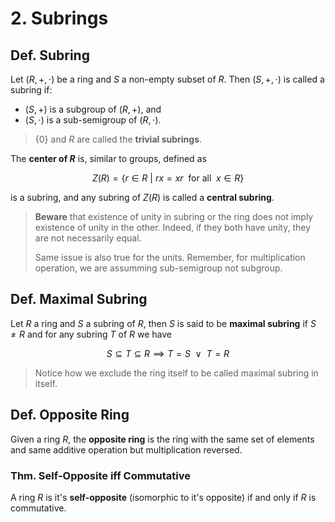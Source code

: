 # 2. Subrings

## Def. Subring

Let $(R, +, \cdot)$ be a ring and $S$ a non-empty subset of $R$. Then $(S, +, \cdot)$ is called a subring if:

* $(S, +)$ is a subgroup of $(R, +)$, and
* $(S, \cdot)$ is a sub-semigroup of $(R, \cdot)$.

> $\{0\}$ and $R$ are called the **trivial subrings**.

The **center of $R$** is, similar to groups, defined as

$$
Z(R) = \{ r \in R \> | \> rx=xr \enspace \text{for all} \enspace x \in R \}
$$

is a subring, and any subring of $Z(R)$ is called a **central subring**.

> **Beware** that existence of unity in subring or the ring does not imply existence of unity in the other. Indeed, if they both have unity, they are not necessarily equal.
>
> Same issue is also true for the units. Remember, for multiplication operation, we are assumming sub-semigroup not subgroup.

## Def. Maximal Subring

Let $R$ a ring and $S$ a subring of $R$, then $S$ is said to be **maximal subring** if $S \neq R$ and for any subring $T$ of $R$ we have

$$
S \subseteq T \subseteq R
\implies
T=S \enspace \lor \enspace T = R
$$

> Notice how we exclude the ring itself to be called maximal subring in itself.

## Def. Opposite Ring

Given a ring $R$, the **opposite ring** is the ring with the same set of elements and same additive operation but multiplication reversed.

### Thm. Self-Opposite iff Commutative

A ring $R$ is it's **self-opposite** (isomorphic to it's opposite) if and only if $R$ is commutative.
